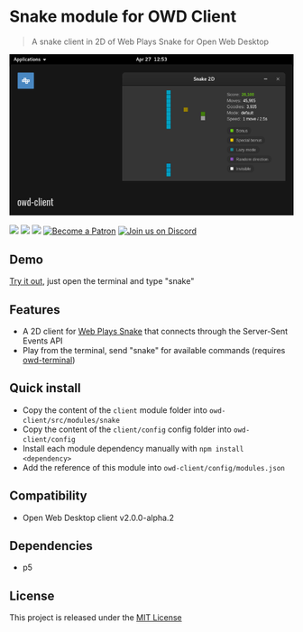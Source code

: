 # Snake module for OWD Client
> A snake client in 2D of Web Plays Snake for Open Web Desktop

<p>
    <img src="media/demo.png" alt="OWD Snake module demo" />
</p>

<p>
    <a href="LICENSE"><img src="https://img.shields.io/badge/license-MIT-green.svg" /></a>
    <a href="https://github.com/owdproject/owd-client"><img src="https://img.shields.io/badge/owd-client-3A9CB6" /></a>
    <a href="https://github.com/topics/owd-modules"><img src="https://img.shields.io/badge/owd-modules-888" /></a>
    <a href="https://hacklover.net/patreon"><img src="https://img.shields.io/badge/become-a%20patron-orange" alt="Become a Patron" /></a>
    <a href="https://hacklover.net/discord"><img src="https://img.shields.io/badge/chat-on%20discord-7289da.svg" alt="Join us on Discord" /></a>
</p>

## Demo
[Try it out](https://hacklover.net/client), just open the terminal and type "snake"

## Features
- A 2D client for [Web Plays Snake](https://snake.hacklover.net) that connects through the Server-Sent Events API
- Play from the terminal, send "snake" for available commands (requires [owd-terminal](https://github.com/hacklover/owd-terminal))

## Quick install
- Copy the content of the `client` module folder into `owd-client/src/modules/snake`
- Copy the content of the `client/config` config folder into `owd-client/config`
- Install each module dependency manually with `npm install <dependency>`
- Add the reference of this module into `owd-client/config/modules.json` 

## Compatibility
- Open Web Desktop client v2.0.0-alpha.2

## Dependencies
- p5

## License
This project is released under the [MIT License](LICENSE)